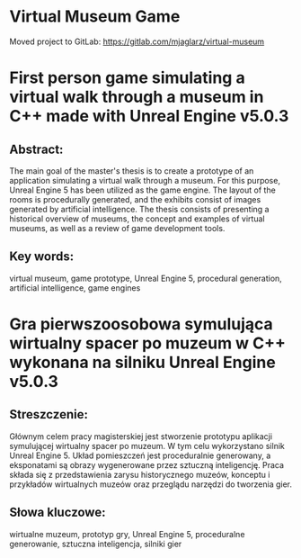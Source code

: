 Virtual Museum Game
====================
Moved project to GitLab:
https://gitlab.com/mjaglarz/virtual-museum
# First person game simulating a virtual walk through a museum in C++ made with Unreal Engine v5.0.3

## Abstract:

The main goal of the master's thesis is to create a prototype of an application simulating a virtual walk through a museum. For this purpose, Unreal Engine 5 has been utilized as the game engine. The layout of the rooms is procedurally generated, and the exhibits consist of images generated by artificial intelligence. The thesis consists of presenting a historical overview of museums, the concept and examples of virtual museums, as well as a review of game development tools.

## Key words:

virtual museum, game prototype, Unreal Engine 5, procedural generation, artificial intelligence, game engines

#

# Gra pierwszoosobowa symulująca wirtualny spacer po muzeum w C++ wykonana na silniku Unreal Engine v5.0.3

## Streszczenie:

Głównym celem pracy magisterskiej jest stworzenie prototypu aplikacji symulującej wirtualny spacer po muzeum. W tym celu wykorzystano silnik Unreal Engine 5. Układ pomieszczeń jest proceduralnie generowany, a eksponatami są obrazy wygenerowane przez sztuczną inteligencję. Praca składa się z przedstawienia zarysu historycznego muzeów, konceptu i przykładów wirtualnych muzeów oraz przeglądu narzędzi do tworzenia gier.

## Słowa kluczowe:

wirtualne muzeum, prototyp gry, Unreal Engine 5, proceduralne generowanie, sztuczna inteligencja, silniki gier
